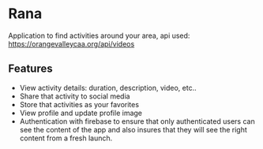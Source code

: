 # Rana
Application to find activities around your area, api used: https://orangevalleycaa.org/api/videos 

## Features
* View activity details: duration, description, video, etc..
* Share that activity to social media
* Store that activities as your favorites
* View profile and update profile image
* Authentication with firebase to ensure that only authenticated users can see the content of the app and also insures that they will see the right content from a fresh launch.